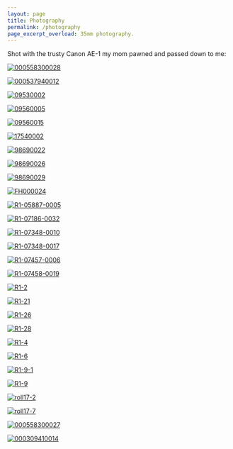```yaml
---
layout: page
title: Photography
permalink: /photography
page_excerpt_overload: 35mm photography.
---
```

Shot with the trusty Canon AE-1 my mom pawned and passed down to me:

[![000558300028](/assets/images/000558300028.jpg)](/assets/images/000558300028.jpg)

[![000537940012](/assets/images/000537940012.jpg)](/assets/images/000537940012.jpg)

[![09530002](/assets/images/09530002.jpg)](/assets/images/09530002.jpg)

[![09560005](/assets/images/09560005.jpg)](/assets/images/09560005.jpg)

[![09560015](/assets/images/09560015.jpg)](/assets/images/09560015.jpg)

[![17540002](/assets/images/17540002.jpg)](/assets/images/17540002.jpg)

[![98690022](/assets/images/98690022.jpg)](/assets/images/98690022.jpg)

[![98690026](/assets/images/98690026.jpg)](/assets/images/98690026.jpg)

[![98690029](/assets/images/98690029.jpg)](/assets/images/98690029.jpg)

[![FH000024](/assets/images/FH000024.jpg)](/assets/images/FH000024.jpg)

[![R1-05887-0005](/assets/images/R1-05887-0005.jpg)](/assets/images//R1-05887-0005.jpg)

[![R1-07186-0032](/assets/images/R1-07186-0032.jpg)](/assets/images//R1-07186-0032.jpg)

[![R1-07348-0010](/assets/images/R1-07348-0010.jpg)](/assets/images//R1-07348-0010.jpg)

[![R1-07348-0017](/assets/images/R1-07348-0017.jpg)](/assets/images//R1-07348-0017.jpg)

[![R1-07457-0006](/assets/images/R1-07457-0006.jpg)](/assets/images//R1-07457-0006.jpg)

[![R1-07458-0019](/assets/images/R1-07458-0019.jpg)](/assets/images//R1-07458-0019.jpg)

[![R1-2](/assets/images/R1-2.jpg)](/assets/images/R1-2.jpg)

[![R1-21](/assets/images/R1-21.jpg)](/assets/images/R1-21.jpg)

[![R1-26](/assets/images/R1-26.jpg)](/assets/images/R1-26.jpg)

[![R1-28](/assets/images/R1-28.jpg)](/assets/images/R1-28.jpg)

[![R1-4](/assets/images/R1-4.jpg)](/assets/images/R1-4.jpg)

[![R1-6](/assets/images/R1-6.jpg)](/assets/images/R1-6.jpg)

[![R1-9-1](/assets/images/R1-9-1.jpg)](/assets/R1-9-1.jpg)

[![R1-9](/assets/images/R1-9.jpg)](/assets/images/R1-9.jpg)

[![roll17-2](/assets/images/roll17-2.jpg)](/assets/images/roll17-2.jpg)

[![roll17-7](/assets/images/roll17-7.jpg)](/assets/images/roll17-7.jpg)

[![000558300027](/assets/images/000558300027.jpg)](/assets/images/000558300027.jpg)

[![000309410014](/assets/images/000309410014.jpg)](/assets/images/000309410014.jpg)